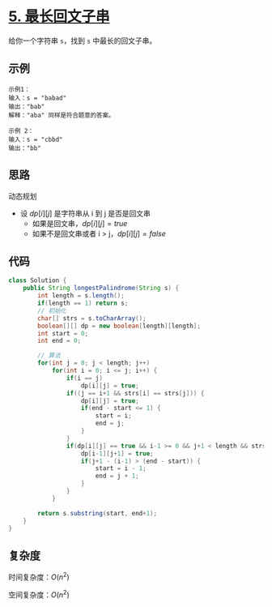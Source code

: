 # [5. 最长回文子串](https://leetcode-cn.com/problems/longest-palindromic-substring/)

给你一个字符串 `s`，找到 `s` 中最长的回文子串。

## 示例

```
示例1：
输入：s = "babad"
输出："bab"
解释："aba" 同样是符合题意的答案。

示例 2：
输入：s = "cbbd"
输出："bb"
```

## 思路

动态规划 

- 设 $dp[i][j]$ 是字符串从 i 到 j 是否是回文串
  -  如果是回文串，$dp[i][j]=true$ 
  - 如果不是回文串或者 i > j，$dp[i][j]=false$ 

## 代码

```java
class Solution {
    public String longestPalindrome(String s) {
        int length = s.length();
        if(length == 1) return s;
        // 初始化
        char[] strs = s.toCharArray();
        boolean[][] dp = new boolean[length][length]; 
        int start = 0;
        int end = 0;

        // 算法
        for(int j = 0; j < length; j++) 
            for(int i = 0; i <= j; i++) {
                if(i == j) 
                    dp[i][j] = true;
                if((j == i+1 && strs[i] == strs[j])) {
                    dp[i][j] = true;
                    if(end - start <= 1) {
                        start = i;
                        end = j;
                    }
                }
                if(dp[i][j] == true && i-1 >= 0 && j+1 < length && strs[i-1] == strs[j+1]) {
                    dp[i-1][j+1] = true;
                    if(j+1 - (i-1) > (end - start)) {
                        start = i - 1;
                        end = j + 1;
                    }
                }
            }

        return s.substring(start, end+1);
    }
}
```



## 复杂度

时间复杂度：$O(n^2)$

空间复杂度：$O(n^2)$

